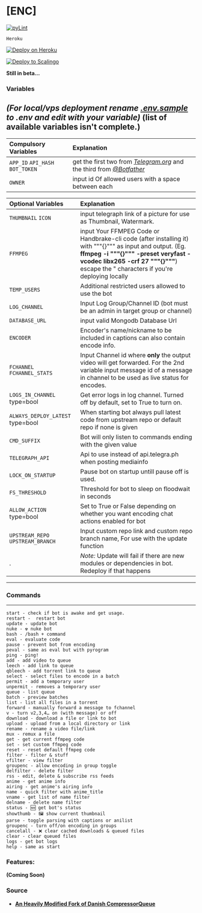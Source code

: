 # [ENC]

[![pyLint](https://github.com/Nubuki-all/Tg-encoder/actions/workflows/pyLint.yml/badge.svg?branch=main)](https://github.com/Nubuki-all/Tg-encoder/actions/workflows/pyLint.yml)

`Heroku`

[![Deploy on Heroku](https://www.herokucdn.com/deploy/button.svg)](https://heroku.com/deploy?template=https://github.com/ammaralimoder/Enc/tree/main)


[![Deploy to Scalingo](https://cdn.scalingo.com/deploy/button.svg)](https://my.scalingo.com/deploy?source=https://github.com/ammaralimoder/Enc)

  
__Still in beta…__

### Variables

___(For local/vps deployment rename [.env.sample](.env.sample) to .env and edit with your variable)___
(list of available variables isn't complete.)
---
Compulsory Variables | Explanation
:--------- | :---------------------------------------------
`APP_ID` `API_HASH` `BOT_TOKEN` | get the first two from *[Telegram.org](https://telegram.org)* and the third from *[@Botfather](https://t.me/botfather)*
`OWNER`    | input id Of allowed users with a space between each

Optional Variables | Explanation
:--------- | :---------------------------------------------
`THUMBNAIL` `ICON` | input telegraph link of a picture for use as Thumbnail, Watermark.
`FFMPEG` | input Your FFMPEG Code or Handbrake-cli code (after installing it)  with """{}""" as input and output. (Eg. __ffmpeg -i """{}""" -preset veryfast -vcodec libx265 -crf 27 """{}"""__) escape the " characters if you're deploying locally 
`TEMP_USERS` | Additional restricted users allowed to use the bot
`LOG_CHANNEL` | Input Log Group/Channel ID (bot must be an admin in target group or channel)
`DATABASE_URL` | input valid Mongodb Database Url
`ENCODER` | Encoder's name/nickname to be included in captions can also contain encode info.
`FCHANNEL` `FCHANNEL_STATS` | Input Channel id where **only** the output video will get forwarded. For the 2nd variable input message id of a message in channel to be used as live status for encodes.
`LOGS_IN_CHANNEL` type=bool | Get error logs in log channel. Turned off by default, set to True to turn on.
`ALWAYS_DEPLOY_LATEST` type=bool | When starting bot always pull latest code from upstream repo or default repo if none is given 
`CMD_SUFFIX` | Bot will only listen to commands ending with the given value
`TELEGRAPH_API` | Api to use instead of api.telegra.ph when posting mediainfo
`LOCK_ON_STARTUP` | Pause bot on startup untill pause off is used.
`FS_THRESHOLD` | Threshold for bot to sleep on floodwait in seconds
`ALLOW_ACTION` type=bool | Set to True or False depending on whether you want encoding chat actions enabled for bot
`UPSTREAM_REPO` `UPSTREAM_BRANCH` | Input custom repo link and custom repo branch name, For use with the update function
  . | *Note:* Update will fail if there are new modules or dependencies in bot. Redeploy if that happens 
---


### Commands
---
```
start - check if bot is awake and get usage.
restart -  restart bot
update - update bot
nuke - ☢️ nuke bot
bash - /bash + command
eval - evaluate code
pause - prevent bot from encoding
peval - same as eval but with pyrogram
ping - ping!
add - add video to queue
leech - add link to queue
qbleech - add torrent link to queue
select - select files to encode in a batch
permit - add a temporary user
unpermit - removes a temporary user
queue - list queue
batch - preview batches
list - list all files in a torrent
forward - manually forward a message to fchannel
v - turn v2,3,4… on (with message) or off
download - download a file or link to bot
upload - upload from a local directory or link
rename - rename a video file/link
mux - remux a file
get - get current ffmpeg code
set - set custom ffmpeg code
reset - reset default ffmpeg code
filter - filter & stuff
vfilter - view filter
groupenc - allow encoding in group toggle
delfilter - delete filter
rss - edit, delete & subscribe rss feeds
anime - get anime info
airing - get anime's airing info
name - quick filter with anime_title
vname - get list of name filter
delname - delete name filter
status - 🆕 get bot's status
showthumb - 🖼️ show current thumbnail
parse - toggle parsing with captions or anilist
groupenc - turn off/on encoding in groups
cancelall - ❌ clear cached downloads & queued files
clear - clear queued files
logs - get bot logs
help - same as start
```

### Features:
__(Coming Soon)__

### Source 

- **[An Heavily Modified Fork of Danish CompressorQueue](https://github.com/1Danish-00/CompressorQueue)**
